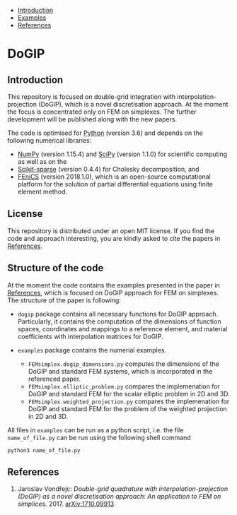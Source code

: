 
- [Introduction](#introduction)
- [Examples](#examples)
- [References](#references)

# DoGIP

## Introduction

This repository is focused on double-grid integration with interpolation-projection (DoGIP),
which is a novel discretisation approach.
At the moment the focus is concentrated only on FEM on simplexes.
The further development will be published along with the new papers.

The code is optimised for [Python](https://www.python.org) (version 3.6) and
depends on the following numerical libraries:
- [NumPy](http://www.numpy.org) (version 1.15.4) and [SciPy](https://www.scipy.org) (version 1.1.0) for scientific computing as well as on the
- [Scikit-sparse](https://pypi.org/project/scikit-sparse/) (version 0.4.4) for Cholesky decomposition, and
- [FEniCS](https://fenicsproject.org/) (version 2018.1.0), which is an open-source computational platform for the solution of partial differential equations using finite element method.

## License
This repository is distributed under an open MIT license.
If you find the code and approach interesting, you are kindly asked to cite the papers
in [References](#references).

## Structure of the code
At the moment the code contains the examples presented in the paper in [References](#references),
which is focused on DoGIP approach for FEM on simplexes.
The structure of the paper is following:

- `dogip` package contains all necessary functions for DoGIP approach.
Particularly, it contains the computation of the dimensions of function spaces,
coordinates and mappings to a reference element, and material coefficients
with interpolation matrices for DoGIP.

- `examples` package contains the numerial examples.
    - `FEMsimplex.dogip_dimensions.py` computes the dimensions of the DoGIP and
    standard FEM systems, which is incorporated in the referenced paper.
    - `FEMsimplex.elliptic_problem.py` compares the implemenation for DoGIP and standard FEM
    for the scalar elliptic problem in 2D and 3D.
    - `FEMsimplex.weighted_projection.py` compares the implemenation for DoGIP and standard FEM
    for the problem of the weighted projection in 2D and 3D.

All files in `examples` can be run as a python script,
i.e. the file `name_of_file.py` can be run using the following shell command

```
python3 name_of_file.py
```

## References

1. Jaroslav Vondřejc: *Double-grid quadrature with interpolation-projection (DoGIP) as a novel discretisation approach: An application to FEM on simplices.* 2017. [arXiv:1710.09913](http://arxiv.org/abs/1710.09913)
